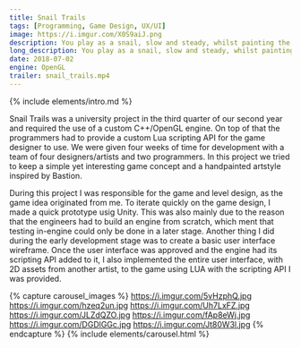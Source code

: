 ```yaml
---
title: Snail Trails
tags: [Programming, Game Design, UX/UI]
image: https://i.imgur.com/X0S9aiJ.png
description: You play as a snail, slow and steady, whilst painting the level in the color of your slime.
long_description: You play as a snail, slow and steady, whilst painting the level in the color of your slime. The snail can’t go onto blocks which isn’t its color, the snail can however change color with the use color change tiles. There are also pressure plates in the levels, which you have to activate while being colored in the same color of the pressure plate.
date: 2018-07-02
engine: OpenGL
trailer: snail_trails.mp4
---
```


{% include elements/intro.md %}

Snail Trails was a university project in the third quarter of our second year and required the use of a custom C++/OpenGL engine. On top of that the programmers had to provide a custom Lua scripting API for the game designer to use. We were given four weeks of time for development with a team of four designers/artists and two programmers. In this project we tried to keep a simple yet interesting game concept and a handpainted artstyle inspired by Bastion.

During this project I was responsible for the game and level design, as the game idea originated from me. To iterate quickly on the game design, I made a quick prototype usig Unity. This was also mainly due to the reason that the engineers had to build an engine from scratch, which ment that testing in-engine could only be done in a later stage. Another thing I did during the early development stage was to create a basic user interface wireframe. Once the user interface was approved and the engine had its scripting API added to it, I also implemented the entire user interface, with 2D assets from another artist, to the game using LUA with the scripting API I was provided.


{% capture carousel_images %}
https://i.imgur.com/5vHzphQ.jpg
https://i.imgur.com/hzeq2un.jpg
https://i.imgur.com/Uh7LxFZ.jpg
https://i.imgur.com/JLZdQZO.jpg
https://i.imgur.com/fAp8eWj.jpg
https://i.imgur.com/DGDlGGc.jpg
https://i.imgur.com/Jt80W3l.jpg
{% endcapture %}
{% include elements/carousel.html %}

